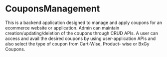# CouponsManagement
This is a backend application designed to manage and apply coupons for an ecommerce website or application. Admin can maintain creation/updating/deletion of the coupons through CRUD APIs. A user can access and avail the desired coupons by using user-application APIs and also select the type of coupon from Cart-Wise, Product- wise or BxGy Coupons.
